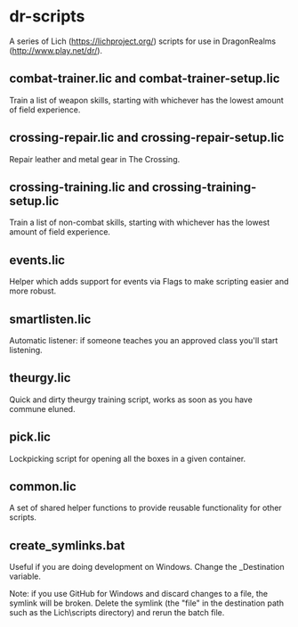 # dr-scripts
A series of Lich (https://lichproject.org/) scripts for use in DragonRealms (http://www.play.net/dr/).

## combat-trainer.lic and combat-trainer-setup.lic
Train a list of weapon skills, starting with whichever has the lowest amount of field experience.

## crossing-repair.lic and crossing-repair-setup.lic
Repair leather and metal gear in The Crossing.

## crossing-training.lic and crossing-training-setup.lic
Train a list of non-combat skills, starting with whichever has the lowest amount of field experience.

## events.lic
Helper which adds support for events via Flags to make scripting easier and more robust.

## smartlisten.lic
Automatic listener: if someone teaches you an approved class you'll start listening.

## theurgy.lic
Quick and dirty theurgy training script, works as soon as you have commune eluned.

## pick.lic
Lockpicking script for opening all the boxes in a given container.

## common.lic
A set of shared helper functions to provide reusable functionality for other scripts.

## create_symlinks.bat
Useful if you are doing development on Windows. Change the _Destination variable.

Note: if you use GitHub for Windows and discard changes to a file, the symlink will be broken. Delete the symlink (the "file" in the destination path such as the Lich\scripts directory) and rerun the batch file.

